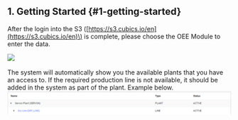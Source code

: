 ## 1. Getting Started {#1-getting-started}

After the login into the S3 \([https://s3.cubics.io/en](https://s3.cubics.io/en)\) is complete, please choose the OEE Module to enter the data.

![](file:///C:/Users/AIDANA~1/AppData/Local/Temp/msohtmlclip1/01/clip_image001.png)

The system will automatically show you the available plants that you have an access to. If the required production line is not available, it should be added in the system as part of the plant. Example below.![](/assets/import.png)

